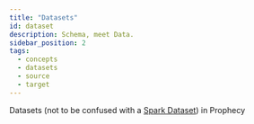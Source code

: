 ```yaml
---
title: "Datasets"
id: dataset
description: Schema, meet Data.
sidebar_position: 2
tags:
  - concepts
  - datasets
  - source
  - target
---
```


Datasets (not to be confused with a [Spark Dataset](https://spark.apache.org/docs/3.1.3/api/scala/org/apache/spark/sql/Dataset.html)) in Prophecy
